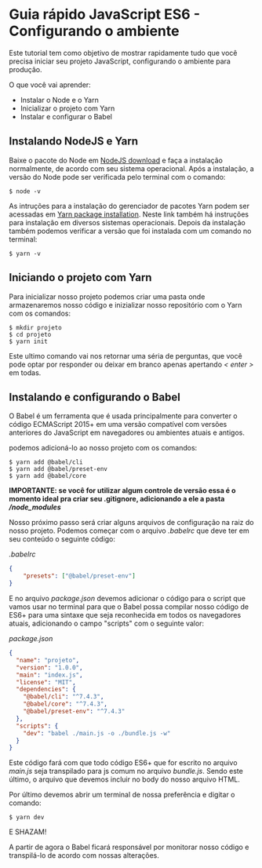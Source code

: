 # Guia rápido JavaScript ES6 - Configurando o ambiente

Este tutorial tem como objetivo de mostrar rapidamente tudo que você precisa iniciar seu projeto JavaScript, configurando o ambiente para produção.

O que você vai aprender:

* Instalar o Node e o Yarn
* Inicializar o projeto com Yarn
* Instalar e configurar o Babel

## Instalando NodeJS e Yarn

Baixe o pacote do Node em [NodeJS download](https://nodejs.org/en/download/) e faça a instalação normalmente, de acordo com seu sistema operacional. Após a instalação, a versão do Node pode ser verificada pelo terminal com o comando:
```
$ node -v
```

As intruções para a instalação do gerenciador de pacotes Yarn podem ser acessadas em [Yarn package installation](https://yarnpkg.com/lang/en/docs/install/#debian-stable). Neste link também há instruções para instalação em diversos sistemas operacionais. Depois da instalação também podemos verificar a versão que foi instalada com um comando no terminal:

```
$ yarn -v
```

## Iniciando o projeto com Yarn

Para inicializar nosso projeto podemos criar uma pasta onde armazenaremos nosso código e inizializar nosso repositório com o Yarn com os comandos:

```
$ mkdir projeto
$ cd projeto
$ yarn init
```

Este ultimo comando vai nos retornar uma séria de perguntas, que você pode optar por responder ou deixar em branco apenas apertando *< enter >* em todas.


## Instalando e configurando o Babel

O Babel é um ferramenta que é usada principalmente para converter o código ECMAScript 2015+ em uma versão compatível com versões anteriores do JavaScript em navegadores ou ambientes atuais e antigos.

podemos adicioná-lo ao nosso projeto com os comandos:
```
$ yarn add @babel/cli
$ yarn add @babel/preset-env
$ yarn add @babel/core
```

**IMPORTANTE: se você for utilizar algum controle de versão essa é o momento ideal pra criar seu .gitignore, adicionando a ele a pasta */node_modules***

Nosso próximo passo será criar alguns arquivos de configuração na raiz do nosso projeto. Podemos começar com o arquivo *.babelrc* que deve ter em seu conteúdo o seguinte código:

*.babelrc*
```json
{
    "presets": ["@babel/preset-env"]
}
```

E no arquivo *package.json* devemos adicionar o código para o script que vamos usar no terminal para que o Babel possa compilar nosso código de ES6+ para uma sintaxe que seja reconhecida em todos os navegadores atuais, adicionando o campo "scripts" com o seguinte valor:

*package.json*

```json
{
  "name": "projeto",
  "version": "1.0.0",
  "main": "index.js",
  "license": "MIT",
  "dependencies": {
    "@babel/cli": "^7.4.3",
    "@babel/core": "^7.4.3",
    "@babel/preset-env": "^7.4.3"
  },
  "scripts": {
    "dev": "babel ./main.js -o ./bundle.js -w"
  }
}
```

Este código fará com que todo código ES6+ que for escrito no arquivo *main.js* seja transpilado para js comum no arquivo *bundle.js*. Sendo este último, o arquivo que devemos incluir no body do nosso arquivo HTML.

Por último devemos abrir um terminal de nossa preferência e digitar o comando:
```
$ yarn dev
```

E SHAZAM! 

A partir de agora o Babel ficará responsável por monitorar nosso código e transpilá-lo de acordo com nossas alterações.
